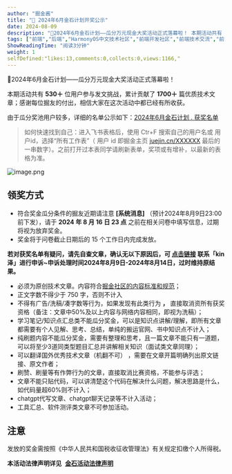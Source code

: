 ```yaml
---
author: "掘金酱"
title: "🎉 2024年6月金石计划开奖公示"
date: 2024-08-09
description: "🎉2024年6月金石计划——瓜分万元现金大奖活动正式落幕啦！ 本期活动共有 530＋ 位用户参与发文挑战，累计贡献了 1700＋ 篇优质技术文章；感谢每位掘友的付出，相信大家在这次活动中都已经有所收获"
tags: ["前端","后端","HarmonyOS中文技术社区","前端开发社区","前端技术交流","前端框架教程","JavaScript 学习资源","CSS 技巧与最佳实践","HTML5 最新动态","前端工程师职业发展","开源前端项目","前端技术趋势"]
ShowReadingTime: "阅读3分钟"
weight: 1
selfDefined:"likes:13,comments:0,collects:0,views:1166,"
---
```

🎉2024年6月金石计划——瓜分万元现金大奖活动正式落幕啦！

本期活动共有 **530＋** 位用户参与发文挑战，累计贡献了 **1700＋** 篇优质技术文章；感谢每位掘友的付出，相信大家在这次活动中都已经有所收获。

由于瓜分奖池用户较多，详细的名单公示如下：[2024年6月金石计划 . 获奖名单](https://link.juejin.cn?target=https%3A%2F%2Fbytedance.larkoffice.com%2Fsheets%2FL7Wzsb9zGhXRZ7tWAYwcuwLfn2d%3Fsheet%3DOKMzzB "https://bytedance.larkoffice.com/sheets/L7Wzsb9zGhXRZ7tWAYwcuwLfn2d?sheet=OKMzzB")

> 如何快速找到自己：进入飞书表格后，使用 Ctr+F 搜索自己的用户名或 用户id，选择“所有工作表”（ 用户 id 即掘金主页 [juejin.cn/XXXXXX](https://juejin.cn/XXXXXX "https://juejin.cn/XXXXXX") 最后的一串数字）。之前打开过本表同学请刷新表单，奖项或有增补，以最新的表格为准。

![image.png](/images/jueJin/aa8fb37e25674dd.png)

领奖方式
----

*   符合奖金瓜分条件的掘友近期请注意 **\[系统消息\]** （预计2024年8月9日23:00前下发），请于 **2024 年 8 月 16 日 23 点** 之前在相关问卷中填写信息，过期将视为放弃奖金。
*   奖金将于问卷截止日期后的 15 个工作日内完成发放。

**若对获奖名单有疑问，请先自查文章，确认无以下原因后，可 [点击链接](https://juejin.cn/user/1832248288483724 "https://juejin.cn/user/1832248288483724") 联系「kin泽」进行申诉~申诉处理时间2024年8月9日-2024年8月14日，过时维持原结果。**

*   必须为原创技术文章。内容符合[掘金社区的内容标准和规范](https://juejin.cn/book/6844733795329900551/section/6844733795380232199 "https://juejin.cn/book/6844733795329900551/section/6844733795380232199")；
*   正文字数不得少于 750 字，否则不计入
*   不得有广告/洗稿/凑字数等行为，如果发现有此类行为 **，** 直接取消资所有获奖资格（备注：文章中50%及以上内容与网络内容相同，即视为洗稿）；
*   学习笔记/知识点汇总类不能瓜分奖金，可以是知识点讲解/理解，即所有文章都需要有个人见解、思考、总结，单纯的搬运官网、书中知识点不计入；
*   纯刷题内容不能瓜分奖金，需要有整理和思考，且一篇文章不能只有一道题，可以将至少3道同类型题目汇总并讲解相关知识（面试类文章同理）；
*   可以翻译国外优秀技术文章（机翻不可） ，需要在文章开篇明确列出原文链接、原文作者；
*   刷赞、刷量等有作弊行为的文章，直接取消比赛资格，不能参与评选；
*   文章不能只贴代码，可以讲清楚这个代码在解决什么问题，解决思路是什么，如代码量超60%则不计入；
*   chatgpt代写文章、chatgpt聊天记录等不计入活动；
*   工具汇总、软件测评类文章不可参加活动。

注意
--

发放的奖金需按照《中华人民共和国税收征收管理法》有关规定扣缴个人所得税。

**本活动法律声明详见**  **[金石活动法律声明](https://bytedance.feishu.cn/docx/doxcnhVXY9NDHSE16nmNsGfKcte "https://bytedance.feishu.cn/docx/doxcnhVXY9NDHSE16nmNsGfKcte")**